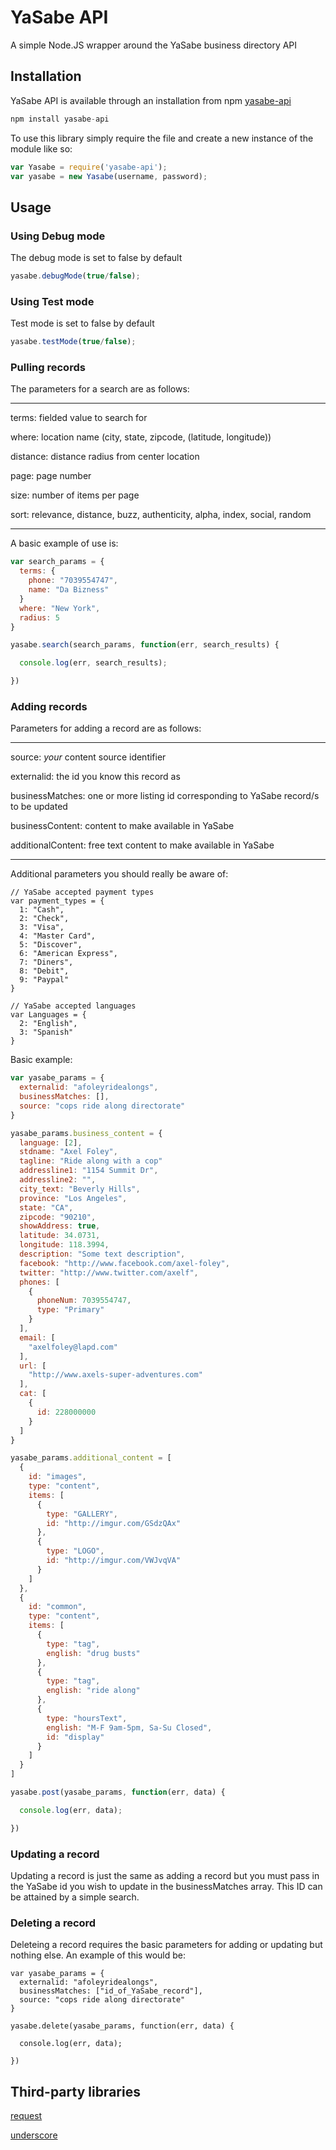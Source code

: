 # YaSabe API

A simple Node.JS wrapper around the YaSabe business directory API

## Installation

YaSabe API is available through an installation from npm
[yasabe-api](https://npmjs.org/package/yasabe-api)

```javascript
npm install yasabe-api
```

To use this library simply require the file and create a new instance of the module like so:

```javascript
var Yasabe = require('yasabe-api');
var yasabe = new Yasabe(username, password);
```

## Usage

### Using Debug mode

The debug mode is set to false by default

```javascript
yasabe.debugMode(true/false);
```

### Using Test mode

Test mode is set to false by default

```javascript
yasabe.testMode(true/false);
```

### Pulling records

The parameters for a search are as follows:

---

terms: fielded value to search for 

where: location name (city, state, zipcode, (latitude, longitude))

distance: distance radius from center location 

page: page number 

size: number of items per page 

sort: relevance, distance, buzz, authenticity, alpha, index, social, random

---

A basic example of use is:

```javascript
var search_params = {
  terms: {
    phone: "7039554747",
    name: "Da Bizness"
  }
  where: "New York",
  radius: 5
}

yasabe.search(search_params, function(err, search_results) {

  console.log(err, search_results);

})
```

### Adding records

Parameters for adding a record are as follows:

---

source: *your* content source identifier 

externalid: the id you know this record as

businessMatches: one or more listing id corresponding to YaSabe record/s to be updated 

businessContent: content to make available in YaSabe

additionalContent: free text content to make available in YaSabe

---

Additional parameters you should really be aware of:

```
// YaSabe accepted payment types
var payment_types = {
  1: "Cash",
  2: "Check",
  3: "Visa",
  4: "Master Card",
  5: "Discover",
  6: "American Express",
  7: "Diners",
  8: "Debit",
  9: "Paypal"
}

// YaSabe accepted languages
var Languages = {
  2: "English",
  3: "Spanish"
}
```

Basic example:

```javascript
var yasabe_params = {
  externalid: "afoleyridealongs",
  businessMatches: [],
  source: "cops ride along directorate"
}

yasabe_params.business_content = {
  language: [2],
  stdname: "Axel Foley",
  tagline: "Ride along with a cop"
  addressline1: "1154 Summit Dr",
  addressline2: "",
  city_text: "Beverly Hills",
  province: "Los Angeles",
  state: "CA",
  zipcode: "90210",
  showAddress: true,
  latitude: 34.0731,
  longitude: 118.3994,
  description: "Some text description",
  facebook: "http://www.facebook.com/axel-foley",
  twitter: "http://www.twitter.com/axelf",
  phones: [
    {
      phoneNum: 7039554747,
      type: "Primary"
    }
  ],
  email: [
    "axelfoley@lapd.com"
  ],
  url: [
    "http://www.axels-super-adventures.com"
  ],
  cat: [
    {
      id: 228000000
    }
  ]
}

yasabe_params.additional_content = [
  {
    id: "images",
    type: "content",
    items: [
      {
        type: "GALLERY",
        id: "http://imgur.com/GSdzQAx"
      },
      {
        type: "LOGO",
        id: "http://imgur.com/VWJvqVA"
      }
    ]
  },
  {
    id: "common",
    type: "content",
    items: [
      {
        type: "tag",
        english: "drug busts"
      },
      {
        type: "tag",
        english: "ride along"
      },
      {
        type: "hoursText",
        english: "M-F 9am-5pm, Sa-Su Closed",
        id: "display"
      }
    ]
  }
]

yasabe.post(yasabe_params, function(err, data) {

  console.log(err, data);

})
```

### Updating a record

Updating a record is just the same as adding a record but you must pass in the YaSabe id you wish to update in the businessMatches array. This ID can be attained by a simple search.

### Deleting a record

Deleteing a record requires the basic parameters for adding or updating but nothing else. An example of this would be:

```
var yasabe_params = {
  externalid: "afoleyridealongs",
  businessMatches: ["id_of_YaSabe_record"],
  source: "cops ride along directorate"
}

yasabe.delete(yasabe_params, function(err, data) {

  console.log(err, data);

})
```

## Third-party libraries

[request](http://github.com/mikeal/request.git)

[underscore](http://underscorejs.org)